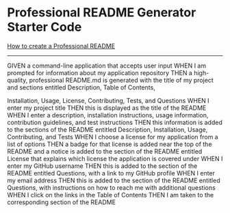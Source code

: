 # Professional README Generator Starter Code

[How to create a Professional README](https://coding-boot-camp.github.io/full-stack/github/professional-readme-guide)



--------------------------------------------------------

GIVEN a command-line application that accepts user input
WHEN I am prompted for information about my application repository
THEN a high-quality, professional README.md is generated with the title of my project and sections entitled 
Description, Table of Contents, 

Installation, Usage, License, Contributing, Tests, and Questions
WHEN I enter my project title
THEN this is displayed as the title of the README
WHEN I enter a description, installation instructions, usage information, contribution guidelines, and test instructions
THEN this information is added to the sections of the README entitled Description, Installation, Usage, Contributing, and Tests
WHEN I choose a license for my application from a list of options
THEN a badge for that license is added near the top of the README and a notice is added to the section of the README entitled License that explains which license the application is covered under
WHEN I enter my GitHub username
THEN this is added to the section of the README entitled Questions, with a link to my GitHub profile
WHEN I enter my email address
THEN this is added to the section of the README entitled Questions, with instructions on how to reach me with additional questions
WHEN I click on the links in the Table of Contents
THEN I am taken to the corresponding section of the README